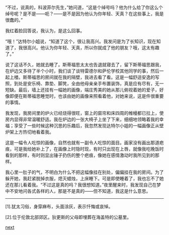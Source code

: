
“不过，说真的，科波菲尔先生，”她问道，“这是个绰号吗？他为什么给了你这么个绰号呢？是不是——呃？——是不是因为他认为你年轻、天真？在这些事上，我是很蠢的。”

我红着脸回答说，我认为，是这么回事。

“哦！”达特尔小姐说，“知道了这个，很让我高兴。我发问是为了长知识，现在知道了，我很高兴。他认为你年轻、天真，所以你就成了他的朋友？哦，这太有趣了。”

说了这话不久，她就去睡了。斯蒂福思太太也告退就寝去了，留下斯蒂福思跟我，在炉边又多待了半个小时，我们谈了谈特雷德尔和萨伦学校其他同学的事，然后一起上楼。斯蒂福思的房间就在我的隔壁，我进去看了看。这是一幅舒适安逸的写照，到处是安乐椅、靠垫、脚凳，全由他母亲亲手布置装饰，真是应有尽有，无一短缺。最后，墙上还挂有一幅她的画像，端庄秀美的她从那儿俯视着她的爱子，好像即便在斯蒂福思睡觉时，也该由她的画像来照看着他，对她来说，这是件很重要的事情。

我发现，我房间里的炉火已经烧得很旺，窗上的窗帘和床四周的帷幔都已拉上，使房内显得非常温暖舒适。我在炉边的一张大椅子上坐了下来，细细地领略着我的幸福；享受了一些时候这种沉思的乐趣后，我忽然发现达特尔小姐的一幅画像正从壁炉架上方热切地看着我。

这是一幅令人吃惊的画像，自然也就有一副令人吃惊的面目。画家没有画出那道疤痕，可是我给她补上了，在画像上时隐时现，有时只出现在上唇，就像我吃晚饭时看到的那样，有时则显出锤子扔伤的整个疤痕，像她在感情激动时我所见到的那样。

我心里一肚子的气，不明白为什么不把这幅像挂在别处，偏偏挂在我的房间。为了躲开她，我赶紧脱掉衣服，熄灭蜡烛，上床睡下。可是即使睡着了，我也忘不了她还在那儿看着我。“不过这是真的吗？我很想知道。”夜里醒来时，我发现自己在梦中不安地问各式各样的人，那是不是真的——但不知道，我这是什么意思。

* * *

[1].犹太习俗，身穿麻布，头面涂灰，表示忏悔或哀悼。

[2].位于伦敦北部郊区。狄更斯的父母即埋葬在海盖特的公墓里。

[next](page268.md)